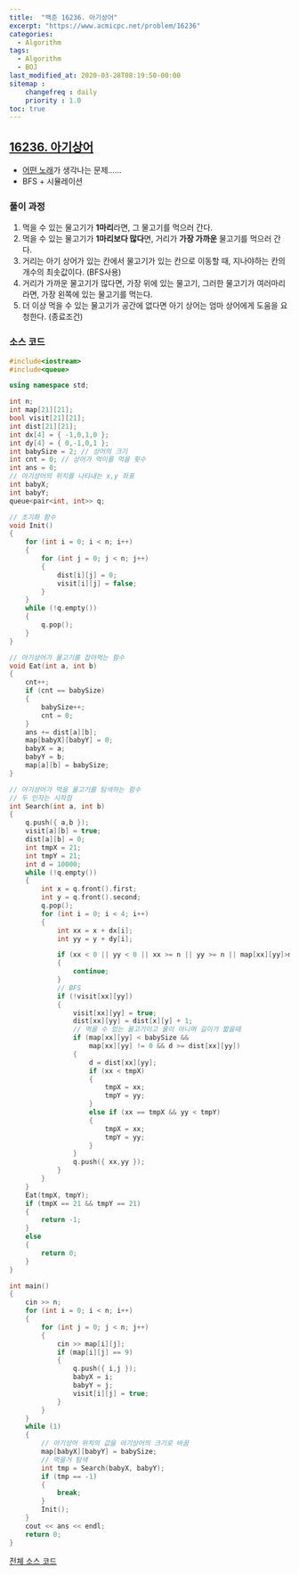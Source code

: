 ```yaml
---
title:  "백준 16236. 아기상어"
excerpt: "https://www.acmicpc.net/problem/16236"
categories:
  - Algorithm
tags:
  - Algorithm
  - BOJ
last_modified_at: 2020-03-28T08:19:50-00:00
sitemap :
    changefreq : daily
    priority : 1.0
toc: true
---
```


## [16236. 아기상어](https://www.acmicpc.net/problem/16236)
- [어떤 노래](https://www.youtube.com/watch?v=cq_JzIjis40)가 생각나는 문제......
- BFS + 시뮬레이션

### 풀이 과정
1. 먹을 수 있는 물고기가 **1마리**라면, 그 물고기를 먹으러 간다. 
2. 먹을 수 있는 물고기가 **1마리보다 많다**면, 거리가 **가장 가까운** 물고기를 먹으러 간다. 
3. 거리는 아기 상어가 있는 칸에서 물고기가 있는 칸으로 이동할 때, 지나야하는 칸의 개수의 최솟값이다. (BFS사용)
4. 거리가 가까운 물고기가 많다면, 가장 위에 있는 물고기, 그러한 물고기가 여러마리라면, 가장 왼쪽에 있는 물고기를 먹는다.
5. 더 이상 먹을 수 있는 물고기가 공간에 없다면 아기 상어는 엄마 상어에게 도움을 요청한다. (종료조건)

### 소스 코드
```cpp
#include<iostream>
#include<queue>

using namespace std;

int n;
int map[21][21];
bool visit[21][21];
int dist[21][21];
int dx[4] = { -1,0,1,0 };
int dy[4] = { 0,-1,0,1 };
int babySize = 2; // 상어의 크기
int cnt = 0; // 상어가 먹이를 먹을 횟수
int ans = 0;
// 아기상어의 위치를 나타내는 x,y 좌표
int babyX;
int babyY;
queue<pair<int, int>> q;

// 초기화 함수
void Init()
{
    for (int i = 0; i < n; i++)
    {
        for (int j = 0; j < n; j++)
        {
            dist[i][j] = 0;
            visit[i][j] = false;
        }
    }
    while (!q.empty())
    {
        q.pop();
    }
}

// 아기상어가 물고기를 잡아먹는 함수
void Eat(int a, int b)
{
    cnt++;
    if (cnt == babySize)
    {
        babySize++;
        cnt = 0;
    }
    ans += dist[a][b];
    map[babyX][babyY] = 0;
    babyX = a;
    babyY = b;
    map[a][b] = babySize;
}

// 아기상어가 먹을 물고기를 탐색하는 함수
// 두 인자는 시작점
int Search(int a, int b)
{
    q.push({ a,b });
    visit[a][b] = true;
    dist[a][b] = 0;
    int tmpX = 21;
    int tmpY = 21;
    int d = 10000;
    while (!q.empty())
    {
        int x = q.front().first;
        int y = q.front().second;
        q.pop();
        for (int i = 0; i < 4; i++)
        {
            int xx = x + dx[i];
            int yy = y + dy[i];

            if (xx < 0 || yy < 0 || xx >= n || yy >= n || map[xx][yy]>map[a][b])
            {
                continue;
            }
            // BFS
            if (!visit[xx][yy])
            {
                visit[xx][yy] = true;
                dist[xx][yy] = dist[x][y] + 1;
                // 먹을 수 있는 물고기이고 물이 아니며 길이가 짧을때
                if (map[xx][yy] < babySize &&
                    map[xx][yy] != 0 && d >= dist[xx][yy])
                {
                    d = dist[xx][yy];
                    if (xx < tmpX)
                    {
                        tmpX = xx;
                        tmpY = yy;
                    }
                    else if (xx == tmpX && yy < tmpY)
                    {
                        tmpX = xx;
                        tmpY = yy;
                    }
                }
                q.push({ xx,yy });
            }
        }
    }
    Eat(tmpX, tmpY);
    if (tmpX == 21 && tmpY == 21)
    {
        return -1;
    }
    else
    {
        return 0;
    }
}

int main()
{
    cin >> n;
    for (int i = 0; i < n; i++)
    {
        for (int j = 0; j < n; j++)
        {
            cin >> map[i][j];
            if (map[i][j] == 9)
            {
                q.push({ i,j });
                babyX = i;
                babyY = j;
                visit[i][j] = true;
            }
        }
    }
    while (1)
    {
        // 아기상어 위치의 값을 아기상어의 크기로 바꿈
        map[babyX][babyY] = babySize;
        // 먹을거 탐색
        int tmp = Search(babyX, babyY);
        if (tmp == -1)
        {
            break;
        }
        Init();
    }
    cout << ans << endl;
    return 0;
}
```

[전체 소스 코드](https://github.com/tdm1223/Algorithm/blob/master/acmicpc.net/source/16236.cpp)